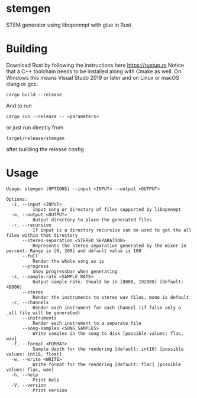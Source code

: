 # stemgen

STEM generator using libopenmpt with glue in Rust

# Building

Download Rust by following the instructions here https://rustup.rs
Notice that a C++ toolchain needs to be installed along with Cmake as well. On Windows this means Visual Studo 2019 or later and on Linux or macOS clang or gcc.

`cargo build --release`

And to run

`cargo run --release -- <parameters>`

or just run directly from

`target/release/stemgen`

after building the release config

# Usage

```
Usage: stemgen [OPTIONS] --input <INPUT> --output <OUTPUT>

Options:
  -i, --input <INPUT>
          Input song or directory of files supported by libopenmpt
  -o, --output <OUTPUT>
          Output directory to place the generated files
  -r, --recursive
          If input is a directory recursive can be used to get the all files within that directory
      --stereo-separation <STEREO_SEPARATION>
          Represents the stereo separation generated by the mixer in percent. Range is [0, 200] and default value is 100
      --full
          Render the whole song as is
      --progress
          Show progressbar when generating
  -s, --sample-rate <SAMPLE_RATE>
          Output sample rate. Should be in [8000, 192000] [default: 48000]
      --stereo
          Render the instruments to stereo wav files. mono is default
  -c, --channels
          Render each instrument for each channel (if false only a _all file will be generated)
      --instruments
          Render each instrument to a separate file
      --song-samples <SONG_SAMPLES>
          Write samples in the song to disk [possible values: flac, wav]
  -f, --format <FORMAT>
          Sample depth for the rendering [default: int16] [possible values: int16, float]
  -w, --write <WRITE>
          Write format for the rendering [default: flac] [possible values: flac, wav]
  -h, --help
          Print help
  -V, --version
          Print version
```
